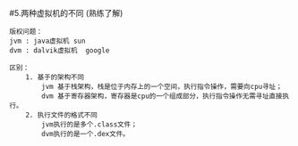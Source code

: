 #5.两种虚拟机的不同 (熟练了解)

	版权问题：
	jvm : java虚拟机 sun
	dvm : dalvik虚拟机  google

	区别：
		1. 基于的架构不同
            jvm 基于栈架构，栈是位于内存上的一个空间，执行指令操作，需要向cpu寻址；
            dvm 基于寄存器架构，寄存器是cpu的一个组成部分，执行指令操作无需寻址直接执行。
		2. 执行文件的格式不同
            jvm执行的是多个.class文件；
            dvm执行的是一个.dex文件。